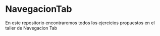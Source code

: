 # NavegacionTab
En este repositorio encontraremos todos los ejercicios propuestos en el taller de Navegacion Tab

